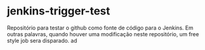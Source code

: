 # jenkins-trigger-test
Repositório para testar o github como fonte de código para o Jenkins. Em outras palavras, quando houver uma modificação neste repositório, um free style job sera disparado.
ad
